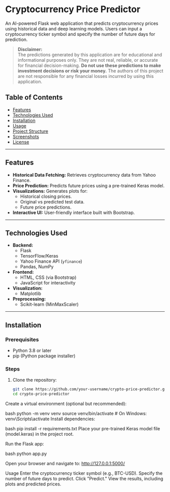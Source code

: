 # Cryptocurrency Price Predictor

An AI-powered Flask web application that predicts cryptocurrency prices using historical data and deep learning models. Users can input a cryptocurrency ticker symbol and specify the number of future days for prediction.
> **Disclaimer:**  
> The predictions generated by this application are for educational and informational purposes only. They are not real, reliable, or accurate for financial decision-making. **Do not use these predictions to make investment decisions or risk your money.** The authors of this project are not responsible for any financial losses incurred by using this application.


## Table of Contents
- [Features](#features)
- [Technologies Used](#technologies-used)
- [Installation](#installation)
- [Usage](#usage)
- [Project Structure](#project-structure)
- [Screenshots](#screenshots)
- [License](#license)

---

## Features
- **Historical Data Fetching:** Retrieves cryptocurrency data from Yahoo Finance.
- **Price Prediction:** Predicts future prices using a pre-trained Keras model.
- **Visualizations:** Generates plots for:
  - Historical closing prices.
  - Original vs predicted test data.
  - Future price predictions.
- **Interactive UI:** User-friendly interface built with Bootstrap.

---

## Technologies Used
- **Backend:**
  - Flask
  - TensorFlow/Keras
  - Yahoo Finance API (`yfinance`)
  - Pandas, NumPy
- **Frontend:**
  - HTML, CSS (via Bootstrap)
  - JavaScript for interactivity
- **Visualization:**
  - Matplotlib
- **Preprocessing:**
  - Scikit-learn (MinMaxScaler)

---

## Installation

### Prerequisites
- Python 3.8 or later
- pip (Python package installer)

### Steps
1. Clone the repository:
   ```bash
   git clone https://github.com/your-username/crypto-price-predictor.git
   cd crypto-price-predictor
Create a virtual environment (optional but recommended):

bash
python -m venv venv
source venv/bin/activate   # On Windows: venv\Scripts\activate
Install dependencies:

bash
pip install -r requirements.txt
Place your pre-trained Keras model file (model.keras) in the project root.

Run the Flask app:

bash
python app.py


Open your browser and navigate to:
http://127.0.0.1:5000/


Usage
Enter the cryptocurrency ticker symbol (e.g., BTC-USD).
Specify the number of future days to predict.
Click "Predict."
View the results, including plots and predicted prices.
